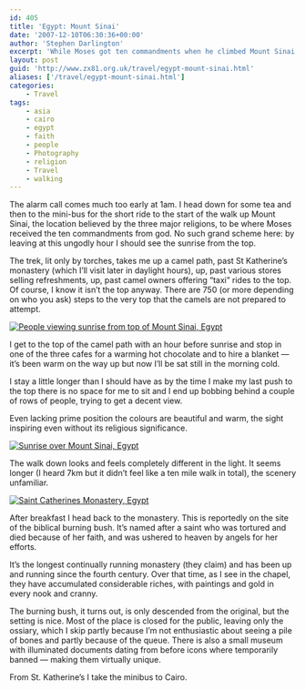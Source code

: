 ```yaml
---
id: 405
title: 'Egypt: Mount Sinai'
date: '2007-12-10T06:30:36+00:00'
author: 'Stephen Darlington'
excerpt: 'While Moses got ten commandments when he climbed Mount Sinai, all I got was a request for a mug of hot chocolate and a blanket. Still, it was worth the effort.'
layout: post
guid: 'http://www.zx81.org.uk/travel/egypt-mount-sinai.html'
aliases: ['/travel/egypt-mount-sinai.html']
categories:
    - Travel
tags:
    - asia
    - cairo
    - egypt
    - faith
    - people
    - Photography
    - religion
    - Travel
    - walking
---
```


The alarm call comes much too early at 1am. I head down for some tea and then to the mini-bus for the short ride to the start of the walk up Mount Sinai, the location believed by the three major religions, to be where Moses received the ten commandments from god. No such grand scheme here: by leaving at this ungodly hour I should see the sunrise from the top.

The trek, lit only by torches, takes me up a camel path, past St Katherine’s monastery (which I’ll visit later in daylight hours), up, past various stores selling refreshments, up, past camel owners offering “taxi” rides to the top. Of course, I know it isn’t the top anyway. There are 750 (or more depending on who you ask) steps to the very top that the camels are not prepared to attempt.

[![People viewing sunrise from top of Mount Sinai, Egypt](https://i0.wp.com/farm6.staticflickr.com/5478/10817489046_31ba33ac04.jpg?resize=500%2C333)](http://www.flickr.com/photos/stephendarlington/10817489046/ "People viewing sunrise from top of Mount Sinai, Egypt by stephendarlington, on Flickr")

I get to the top of the camel path with an hour before sunrise and stop in one of the three cafes for a warming hot chocolate and to hire a blanket — it’s been warm on the way up but now I’ll be sat still in the morning cold.

I stay a little longer than I should have as by the time I make my last push to the top there is no space for me to sit and I end up bobbing behind a couple of rows of people, trying to get a decent view.

Even lacking prime position the colours are beautiful and warm, the sight inspiring even without its religious significance.

[![Sunrise over Mount Sinai, Egypt](https://i0.wp.com/farm6.staticflickr.com/5548/10817747773_f3a5ea1d5e.jpg?resize=500%2C333)](http://www.flickr.com/photos/stephendarlington/10817747773/ "Sunrise over Mount Sinai, Egypt by stephendarlington, on Flickr")

The walk down looks and feels completely different in the light. It seems longer (I heard 7km but it didn’t feel like a ten mile walk in total), the scenery unfamiliar.

[![Saint Catherines Monastery, Egypt](https://i0.wp.com/farm4.staticflickr.com/3759/10817476245_e367a57a12.jpg?resize=333%2C500)](http://www.flickr.com/photos/stephendarlington/10817476245/ "Saint Catherines Monastery, Egypt by stephendarlington, on Flickr")

After breakfast I head back to the monastery. This is reportedly on the site of the biblical burning bush. It’s named after a saint who was tortured and died because of her faith, and was ushered to heaven by angels for her efforts.

It’s the longest continually running monastery (they claim) and has been up and running since the fourth century. Over that time, as I see in the chapel, they have accumulated considerable riches, with paintings and gold in every nook and cranny.

The burning bush, it turns out, is only descended from the original, but the setting is nice. Most of the place is closed for the public, leaving only the ossiary, which I skip partly because I’m not enthusiastic about seeing a pile of bones and partly because of the queue. There is also a small museum with illuminated documents dating from before icons where temporarily banned — making them virtually unique.

From St. Katherine’s I take the minibus to Cairo.